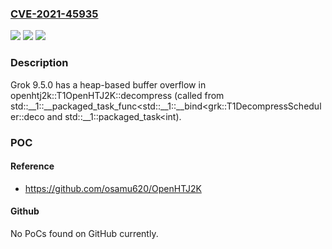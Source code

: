 ### [CVE-2021-45935](https://cve.mitre.org/cgi-bin/cvename.cgi?name=CVE-2021-45935)
![](https://img.shields.io/static/v1?label=Product&message=n%2Fa&color=blue)
![](https://img.shields.io/static/v1?label=Version&message=n%2Fa&color=blue)
![](https://img.shields.io/static/v1?label=Vulnerability&message=n%2Fa&color=brighgreen)

### Description

Grok 9.5.0 has a heap-based buffer overflow in openhtj2k::T1OpenHTJ2K::decompress (called from std::__1::__packaged_task_func<std::__1::__bind<grk::T1DecompressScheduler::deco and std::__1::packaged_task<int).

### POC

#### Reference
- https://github.com/osamu620/OpenHTJ2K

#### Github
No PoCs found on GitHub currently.

